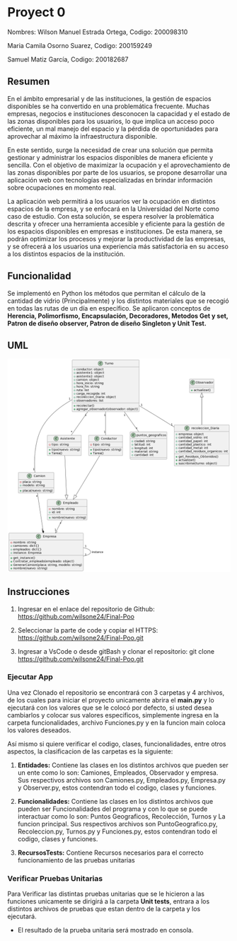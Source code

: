 # **Proyect 0**
Nombres: 
Wilson Manuel Estrada Ortega, Codigo: 200098310

Maria Camila Osorno Suarez, Codigo: 200159249

Samuel Matiz García, Codigo: 200182687


## **Resumen**
En el ámbito empresarial y de las instituciones, la gestión de espacios disponibles se ha convertido en una problemática frecuente. Muchas empresas, negocios e instituciones desconocen la capacidad y el estado de las zonas disponibles para los usuarios, lo que implica un acceso poco eficiente, un mal manejo del espacio y la pérdida de oportunidades para aprovechar al máximo la infraestructura disponible.

En este sentido, surge la necesidad de crear una solución que permita gestionar y administrar los espacios disponibles de manera eficiente y sencilla. Con el objetivo de maximizar la ocupación y el aprovechamiento de las zonas disponibles por parte de los usuarios, se propone desarrollar una aplicación web con tecnologías especializadas en brindar información sobre ocupaciones en momento real.

La aplicación web permitirá a los usuarios ver la ocupación en distintos espacios de la empresa, y se enfocará en la Universidad del Norte como caso de estudio. Con esta solución, se espera resolver la problemática descrita y ofrecer una herramienta accesible y eficiente para la gestión de los espacios disponibles en empresas e instituciones. De esta manera, se podrán optimizar los procesos y mejorar la productividad de las empresas, y se ofrecerá a los usuarios una experiencia más satisfactoria en su acceso a los distintos espacios de la institución.



## **Funcionalidad**
Se implementó en Python los métodos que permitan el cálculo de la cantidad de vidrio (Principalmente) y los distintos materiales que se recogió en todas las rutas de un día en específico. Se aplicaron conceptos de **Herencia, Polimorfismo, Encapsulación, Decoradores, Metodos Get y set, Patron de diseño observer, Patron de diseño Singleton y Unit Test.**

## **UML**

![](https://github.com/wilsone24/Final-Poo/blob/main/UML.png)

## **Instrucciones**
1. Ingresar en el enlace del repositorio de Github: https://github.com/wilsone24/Final-Poo

2. Seleccionar la parte de code y copiar el HTTPS: https://github.com/wilsone24/Final-Poo.git

3. Ingresar a VsCode o desde gitBash y clonar el repositorio: git clone https://github.com/wilsone24/Final-Poo.git

### **Ejecutar App**

Una vez Clonado el repositorio se encontrará con 3 carpetas y 4 archivos, de los cuales para iniciar el proyecto unicamente abrira el **main.py** y lo ejecutará con los valores que se le colocó por defecto, si usted desea cambiarlos y colocar sus valores especificos, simplemente ingresa en la carpeta funcionalidades, archivo Funciones.py y en la funcion main coloca los valores deseados.

Así mismo si quiere verificar el codigo, clases, funcionalidades, entre otros aspectos, la clasificacion de las carpetas es la siguiente:

1. **Entidades:** Contiene las clases en los distintos archivos que pueden ser un ente como lo son: Camiones, Empleados, Observador y empresa. Sus respectivos archivos son Camiones.py, Empleados.py, Empresa.py y Observer.py, estos contendran todo el codigo, clases y funciones.

2. **Funcionalidades:** Contiene las clases en los distintos archivos que pueden ser Funcionalidades del programa  y con lo que se puede interactuar como lo son: Puntos Geograficos, Recolección, Turnos y La funcion principal. Sus respectivos archivos son PuntoGeografico.py, Recoleccion.py, Turnos.py y Funciones.py, estos contendran todo el codigo, clases y funciones.

2. **RecursosTests:** Contiene Recursos necesarios para el correcto funcionamiento de las pruebas unitarias

### **Verificar Pruebas Unitarias**
Para Verificar las distintas pruebas unitarias que se le hicieron a las funciones unicamente se dirigirá a la carpeta **Unit tests**, entrara a los distintos archivos de pruebas que estan dentro de la carpeta y los ejecutará.

* El resultado de la prueba unitaria será mostrado en consola.
